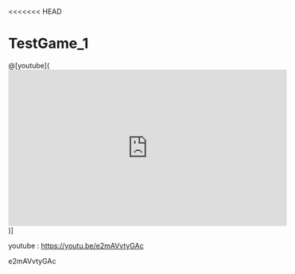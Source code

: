 <<<<<<< HEAD
# TestGame_1

@[youtube](<iframe width="560" height="315" src="https://www.youtube.com/embed/e2mAVvtyGAc" frameborder="0" allowfullscreen></iframe>)]

youtube : https://youtu.be/e2mAVvtyGAc

e2mAVvtyGAc
